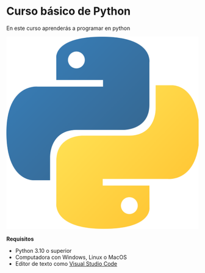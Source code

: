 # Curso básico de Python 

En este curso aprenderás a programar en python 

![Logo de Python](1200px-Python-logo-notext.svg.png)

**Requisitos**

- Python 3.10 o superior
- Computadora con Windows, Linux o MacOS
- Editor de texto como [Visual Studio Code](https://code.visualstudio.com/)

